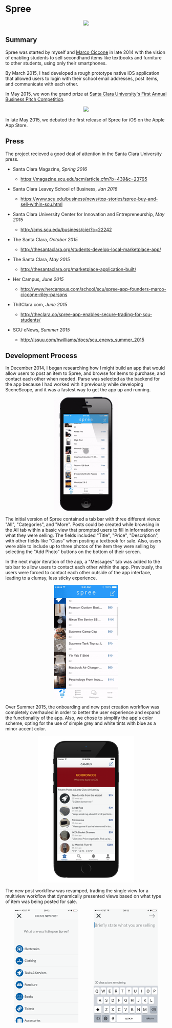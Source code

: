 Spree
=============

<p align='center'>
<img src="http://cms.scu.edu/docs/images/rte/blogapp_img/b319/12068868_489158884578950_1678211241584559216_o.png" width="300">
</p>

## Summary
Spree was started by myself and [Marco Ciccone](https://www.linkedin.com/in/mciccone10) in late 2014 with the vision of enabling students to sell secondhand items like textbooks and furniture to other students, using only their smartphones. 

By March 2015, I had developed a rough prototype native iOS application that allowed users to login with their school email addresses, post items, and communicate with each other. 

In May 2015, we won the grand prize at [Santa Clara University's First Annual Business Pitch Competition](http://cms.scu.edu/business/cie/?c=22242).

<p align='center'>
<img src="http://cms.scu.edu/docs/images/rte/blogapp_img/b319/dsc_5720.jpg" width="300">
</p>

In late May 2015, we debuted the first release of Spree for iOS on the Apple App Store.

## Press
The project recieved a good deal of attention in the Santa Clara University press.
* Santa Clara Magazine, *Spring 2016*
  * https://magazine.scu.edu/scm/article.cfm?b=439&c=23795
  
* Santa Clara Leavey School of Business, *Jan 2016*
  * https://www.scu.edu/business/news/top-stories/spree-buy-and-sell-within-scu.html

* Santa Clara University Center for Innovation and Entrepreneurship, *May 2015*
  * http://cms.scu.edu/business/cie/?c=22242

* The Santa Clara, *October 2015*
  * http://thesantaclara.org/students-develop-local-marketplace-app/

* The Santa Clara, *May 2015*
  * http://thesantaclara.org/marketplace-application-built/

* Her Campus, *June 2015*
  * http://www.hercampus.com/school/scu/spree-app-founders-marco-ciccone-riley-parsons

* Th3Clara.com, *June 2015*
  * http://theclara.co/spree-app-enables-secure-trading-for-scu-students/

* SCU eNews, *Summer 2015*
  * http://issuu.com/hwilliams/docs/scu_enews_summer_2015


## Development Process
In December 2014, I began researching how I might build an app that would allow users to post an item to Spree, and browse for items to purchase, and contact each other when needed. Parse was selected as the backend for the app because I had worked with it previously while developing SceneScope, and it was a fastest way to get the app up and running.

<p align='center'>
<img src="https://github.com/rileysparsons/Spree/blob/master/spree_prototype_demo.gif" width="200">
</p>

The initial version of Spree contained a tab bar with three different views: "All", "Categories", and "More". Posts could be created while browsing in the All tab within a basic view that prompted users to fill in information on what they were selling. The fields included "Title", "Price", "Description", with other fields like "Class" when posting a textbook for sale. Also, users were able to include up to three photos of the item they were selling by selecting the "Add Photo" buttons on the bottom of their screen.

In the next major iteration of the app, a "Messages" tab was added to the tab bar to allow users to contact each other within the app. Previously, the users were forced to contact each other outside of the app interface, leading to a clumsy, less sticky experience. 

<p align='center'>
<img src="https://github.com/rileysparsons/Spree/blob/master/messages_demo.gif" width="200" alt='In-app messaging created a smoother transaction process and increased user retention'>
</p>

Over Summer 2015, the onboarding and new post creation workflow was completely overhauled in order to better the user experience and expand the functionality of the app. Also, we chose to simplify the app's color scheme, opting for the use of simple grey and white tints with blue as a minor accent color. 

<p align='center'>
<img src="https://github.com/rileysparsons/Spree/blob/master/Nov2015Spree.png" width="300" alt='In Fall 2015 we debuted a new version of the app that featured a much cleaner color scheme and overall UI'>
</p>

The new post workflow was revamped, trading the single view for a multiview workflow that dynamically presented views based on what type of item was being posted for sale.

<p align='center'>
<img src="https://github.com/rileysparsons/Spree/blob/master/spree_workflow_image1.png" width="200" alt='Initial view controller of the new post workflow'> <img height="350" hspace="20"/> <img src="https://github.com/rileysparsons/Spree/blob/master/spree_workflow_image2.png" width="200" alt='Text field prompting user to type title of their new post'> 
</p>
